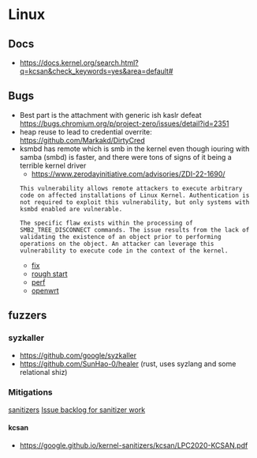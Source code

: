 # Linux
## Docs
- https://docs.kernel.org/search.html?q=kcsan&check_keywords=yes&area=default#

## Bugs
- Best part is the attachment with generic ish kaslr defeat https://bugs.chromium.org/p/project-zero/issues/detail?id=2351
- heap reuse to lead to credential overrite: https://github.com/Markakd/DirtyCred
- ksmbd has remote which is smb in the kernel even though iouring with samba (smbd) is faster, and there were tons of signs of it being a terrible kernel driver
    - https://www.zerodayinitiative.com/advisories/ZDI-22-1690/
    ```
    This vulnerability allows remote attackers to execute arbitrary code on affected installations of Linux Kernel. Authentication is not required to exploit this vulnerability, but only systems with ksmbd enabled are vulnerable.

    The specific flaw exists within the processing of SMB2_TREE_DISCONNECT commands. The issue results from the lack of validating the existence of an object prior to performing operations on the object. An attacker can leverage this vulnerability to execute code in the context of the kernel.    
    ``` 
    - [fix](https://cdn.kernel.org/pub/linux/kernel/v5.x/ChangeLog-5.15.61)
    - [rough start](https://lwn.net/Articles/871866/)
    - [perf](https://samba.plus/blog/detail/ksmbd-a-new-in-kernel-smb-server)
    - [openwrt](https://github.com/openwrt/openwrt/pull/11603)
       
   

## fuzzers
### syzkaller
- https://github.com/google/syzkaller
- https://github.com/SunHao-0/healer (rust, uses syzlang and some relational shiz)

### Mitigations
[sanitizers](https://google.github.io/kernel-sanitizers/)
[Issue backlog for sanitizer work](https://bugzilla.kernel.org/buglist.cgi?component=Sanitizers&product=Memory%20Management&resolution=---)
#### kcsan
- https://google.github.io/kernel-sanitizers/kcsan/LPC2020-KCSAN.pdf